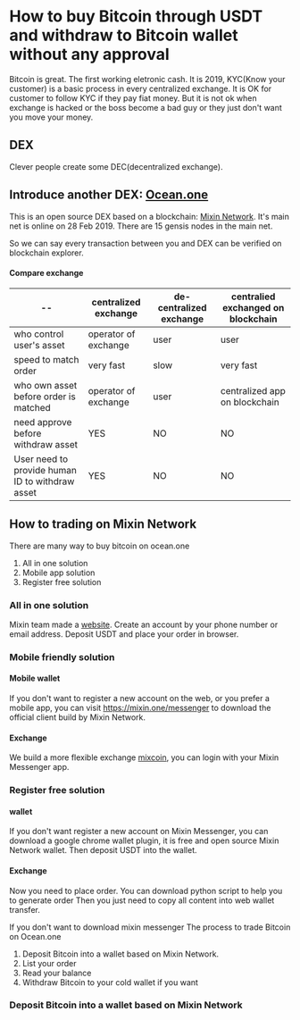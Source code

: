 # How to buy Bitcoin through USDT and withdraw to Bitcoin wallet without any approval
Bitcoin is great. The first working eletronic cash. It is 2019, KYC(Know your customer) is a basic process in every centralized exchange. It is OK for customer to follow KYC if they pay fiat money. But it is not ok when exchange is hacked or the boss become a bad guy or they just don't want you move your money.

## DEX
Clever people create some DEC(decentralized exchange). 

## Introduce another DEX: [Ocean.one](https://ocean.one)
This is an open source DEX based on a blockchain: [Mixin Network](https://mixin.one). It's main net is online on 28 Feb 2019. There are 15 gensis nodes in the main net.

So we can say every transaction between you and DEX can be verified on blockchain explorer.

#### Compare exchange

| -- | centralized exchange | de-centralized exchange| centralied exchanged on blockchain|
| --|--|--|--|
| who control user's asset|operator of exchange|user|user|
| speed to match order | very fast | slow | very fast|
| who own asset before order is matched | operator of exchange | user | centralized app on blockchain|
| need approve before withdraw asset| YES | NO | NO|
| User need to provide human ID to withdraw asset| YES | NO | NO |

## How to trading on Mixin Network
There are many way to buy bitcoin on ocean.one
1. All in one solution
2. Mobile app solution
3. Register free solution

### All in one solution
Mixin team made a [website](https://ocean.one). Create an account by your phone number or email address. Deposit USDT and place your order in browser.

### Mobile friendly solution
#### Mobile wallet
If you don't want to register a new account on the web, or you prefer a mobile app, you can visit https://mixin.one/messenger to download the official client build by Mixin Network.
#### Exchange
We build a more flexible exchange [mixcoin](https://mixcoin.one), you can login with your Mixin Messenger app.

### Register free solution
#### wallet
If you don't want register a new account on Mixin Messenger, you can download a google chrome wallet plugin, it is free and open source Mixin Network wallet. Then deposit USDT into the wallet.
#### Exchange
Now you need to place order.
You can download python script to help you to generate order
Then you just need to copy all content into web wallet transfer.



If you don't want to download mixin messenger
The process to trade Bitcoin on Ocean.one
1. Deposit Bitcoin into a wallet based on Mixin Network.
2. List your order
3. Read your balance
4. Withdraw Bitcoin to your cold wallet if you want

### Deposit Bitcoin into a wallet based on Mixin Network

